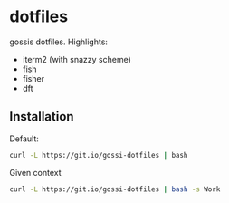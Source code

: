 # dotfiles

gossis dotfiles. Highlights:

- iterm2 (with snazzy scheme)
- fish
- fisher
- dft

## Installation

Default:

```bash
curl -L https://git.io/gossi-dotfiles | bash
```

Given context

```bash
curl -L https://git.io/gossi-dotfiles | bash -s Work
```
